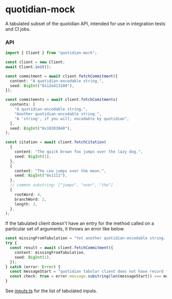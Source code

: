 # quotidian-mock
A tabulated subset of the quotidian API, intended for use in integration tests and CI jobs.

### API
```ts
import { Client } from "quotidian-mock";

const client = new Client;
await Client.init();

const commitment = await client.fetchCommitment({
  content: "A quotidian-encodable string.",
  seed: BigInt("0x12ed13100"),
});

const commitments = await client.fetchComitments(
  contents: [
    "A quotidian-encodable string.",
    "Another quotidian-encodable string.",
    "A 'string', if you will; encodable by quotidian",
  ],
  seed: BigInt("0x10203040"),
);

const citation = await client.fetchCitation(
  {
    content: "The quick brown fox jumps over the lazy dog.",
    seed: BigInt(1),
  },
  {
    content: "The cow jumps over the moon.",
    seed: BigInt("0x1111"),
  },
  // common substring: ["jumps", "over", "the"]
  {
    rootWord: 4,
    branchWord: 2,
    length: 3,  
  },
);
```

If the tabulated client doesn't have an entry for the method called on a particular set of arguments, it throws an error like below.
```ts
const missingFromTabulation = "Yet another quotidian-encodable string...";
try {
  const result = await client.fetchCommitment({
    content: missingFromTabulation,
    seed: BigInt(1),
  });
} catch (error: Error) {
  const messageStart = "quotidian tabular client does not have record for";
  const check: true = error.message.substring(len(messageStart)) === messageStart;
}
```

See [inputs.ts](./src/inputs.ts) for the list of tabulated inputs.
